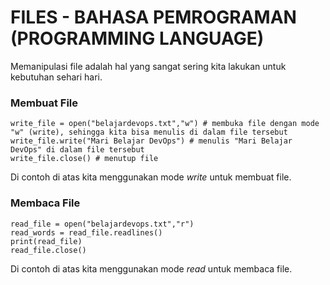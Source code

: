# FILES - BAHASA PEMROGRAMAN (PROGRAMMING LANGUAGE)
Memanipulasi file adalah hal yang sangat sering kita lakukan untuk kebutuhan sehari hari.
### **Membuat File**
```
write_file = open("belajardevops.txt","w") # membuka file dengan mode "w" (write), sehingga kita bisa menulis di dalam file tersebut
write_file.write("Mari Belajar DevOps") # menulis "Mari Belajar DevOps" di dalam file tersebut
write_file.close() # menutup file
```
Di contoh di atas kita menggunakan mode *write* untuk membuat file.
### **Membaca File**
```
read_file = open("belajardevops.txt","r")
read_words = read_file.readlines()
print(read_file)
read_file.close()
```
Di contoh di atas kita menggunakan mode *read* untuk membaca file.

